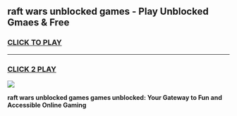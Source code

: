 
## raft wars unblocked games - Play Unblocked Gmaes & Free
<h3>
<a href="https://news.freeplayer.one?title=raft_wars_unblocked_games&ref=16F">CLICK TO PLAY</a></h3>
<hr>

<h3>
<a href="https://news.freeplayer.one?title=raft_wars_unblocked_games&ref=16F">CLICK 2 PLAY</a>
  
</h3>

<a href="https://news.freeplayer.one?title=raft_wars_unblocked_games&ref=16F/"><img src="https://clearcache.store/games.png"></a>


**raft wars unblocked games games unblocked: Your Gateway to Fun and Accessible Online Gaming**

